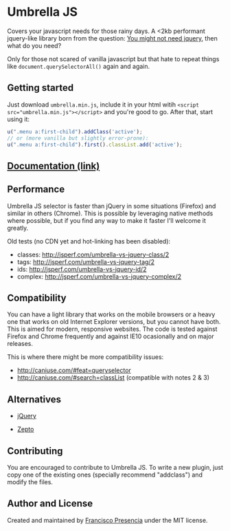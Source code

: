 # Umbrella JS

Covers your javascript needs for those rainy days. A <2kb performant jquery-like library born from the question: [You might not need jquery](http://youmightnotneedjquery.com/), then what do you need?

Only for those not scared of vanilla javascript but that hate to repeat things like `document.querySelectorAll()` again and again.



## Getting started

Just download `umbrella.min.js`, include it in your html witih `<script src="umbrella.min.js"></script>` and you're good to go. After that, start using it:

```js
u(".menu a:first-child").addClass('active');
// or (more vanilla but slightly error-prone):
u(".menu a:first-child").first().classList.add('active');
```


## [Documentation (link)](documentation.md)


## Performance


Umbrella JS selector is faster than jQuery in some situations (Firefox) and similar in others (Chrome). This is possible by leveraging native methods where possible, but if you find any way to make it faster I'll welcome it greatly.

Old tests (no CDN yet and hot-linking has been disabled): 
  
- classes: http://jsperf.com/umbrella-vs-jquery-class/2
- tags: http://jsperf.com/umbrella-vs-jquery-tag/2
- ids: http://jsperf.com/umbrella-vs-jquery-id/2
- complex: http://jsperf.com/umbrella-vs-jquery-complex/2

## Compatibility

You can have a light library that works on the mobile browsers or a heavy one that works on old Internet Explorer versions, but you cannot have both. This is aimed for modern, responsive websites. The code is tested against Firefox and Chrome frequently and against IE10 ocasionally and on major releases.

This is where there might be more compatibility issues:
- http://caniuse.com/#feat=queryselector
- http://caniuse.com/#search=classList (compatible with notes 2 & 3)


## Alternatives

- [jQuery](https://jquery.com/)

- [Zepto](http://zeptojs.com/) 


## Contributing

You are encouraged to contribute to Umbrella JS. To write a new plugin, just copy one of the existing ones (specially recommend "addclass") and modify the files.


## Author and License

Created and maintained by [Francisco Presencia](https://github.com/FranciscoP) under the MIT license.